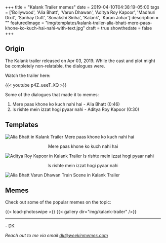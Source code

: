 +++
title = "Kalank Trailer memes"
date = 2019-04-10T04:38:19-05:00
tags = ['Bollywood', 'Alia Bhatt', 'Varun Dhawan', 'Aditya Roy Kapoor', 'Madhuri Dixit', 'Sanhay Dutt', 'Sonakshi Sinha', 'Kalank', 'Karan Johar']
description = ""
featuredImage = "img/templates/kalank-trailer-alia-bhatt-mere-paas-khone-ko-kuch-hai-nahi-with-text.jpg"
draft = true
showthedate = false
+++

## Origin

The Kalank trailer released on Apr 03, 2019. While the cast and plot might be completely non-relatable, the dialogues were.
<!--more-->

Watch the trailer here:

{{< youtube p4Z_ueeT_XQ >}}

Some of the dialogues that made it to memes:

1. Mere paas khone ko kuch nahi hai - Alia Bhatt (0:46)
2. Is rishte mein izzat hogi pyaar nahi - Aditya Roy Kapoor (0:30)


## Templates

![Alia Bhatt in Kalank Trailer Mere paas khone ko kuch nahi hai](img/templates/kalank-trailer-alia-bhatt-mere-paas-khone-ko-kuch-hai-nahi-with-text.jpg)
<center>Mere paas khone ko kuch nahi hai</center>

![Aditya Roy Kapoor in Kalank Trailer Is rishte mein izzat hogi pyaar nahi](img/templates/kalank-trailer-alia-bhatt-aditya-roy-kapoor-iss-rishte-mein-with-text.jpg)
<center>Is rishte mein izzat hogi pyaar nahi</center>

![Alia Bhatt Varun Dhawan Train Scene in Kalank Trailer](img/templates/kalank-trailer-alia-bhatt-varun-dhawan-train.jpg)


## Memes

Check out some of the popular memes on the topic:

{{< load-photoswipe >}}
{{< gallery dir="img/kalank-trailer" />}}



---
\- DK

*Reach out to me via email dk@weekinmemes.com*